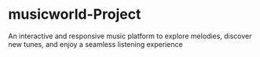 # musicworld-Project
An interactive and responsive music platform to explore melodies, discover new tunes, and enjoy a seamless listening experience
